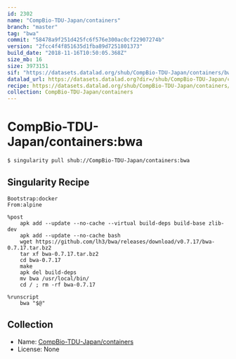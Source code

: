 ```yaml
---
id: 2302
name: "CompBio-TDU-Japan/containers"
branch: "master"
tag: "bwa"
commit: "58478a9f251d425fc6f576e300ac0cf22907274b"
version: "2fcc4f4f851635d1fba89d7251801373"
build_date: "2018-11-16T10:50:05.368Z"
size_mb: 16
size: 3973151
sif: "https://datasets.datalad.org/shub/CompBio-TDU-Japan/containers/bwa/2018-11-16-58478a9f-2fcc4f4f/2fcc4f4f851635d1fba89d7251801373.simg"
datalad_url: https://datasets.datalad.org?dir=/shub/CompBio-TDU-Japan/containers/bwa/2018-11-16-58478a9f-2fcc4f4f/
recipe: https://datasets.datalad.org/shub/CompBio-TDU-Japan/containers/bwa/2018-11-16-58478a9f-2fcc4f4f/Singularity
collection: CompBio-TDU-Japan/containers
---
```


# CompBio-TDU-Japan/containers:bwa

```bash
$ singularity pull shub://CompBio-TDU-Japan/containers:bwa
```

## Singularity Recipe

```singularity
Bootstrap:docker
From:alpine

%post
    apk add --update --no-cache --virtual build-deps build-base zlib-dev
    apk add --update --no-cache bash
    wget https://github.com/lh3/bwa/releases/download/v0.7.17/bwa-0.7.17.tar.bz2
    tar xf bwa-0.7.17.tar.bz2
    cd bwa-0.7.17
    make
    apk del build-deps
    mv bwa /usr/local/bin/
    cd / ; rm -rf bwa-0.7.17

%runscript
    bwa "$@"
```

## Collection

 - Name: [CompBio-TDU-Japan/containers](https://github.com/CompBio-TDU-Japan/containers)
 - License: None

